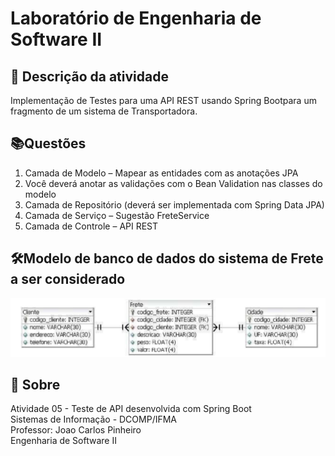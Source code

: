 # Laboratório de Engenharia de Software II
## 📜 Descrição da atividade
Implementação de Testes para uma API REST usando Spring Bootpara um fragmento de um sistema de Transportadora.

## 📚Questões
1. Camada de Modelo – Mapear as entidades com as anotações JPA
2. Você deverá anotar as validações com o Bean Validation nas classes do modelo
3. Camada de Repositório (deverá ser implementada com Spring Data JPA)
4. Camada de Serviço – Sugestão FreteService
5. Camada de Controle – API REST

## 🛠️Modelo de banco de dados do sistema de Frete a ser considerado
<img src="modelo-BD.png" alt="modelo banco de dados">

## 🔗 Sobre
Atividade 05 - Teste de API desenvolvida com Spring Boot <br>
Sistemas de Informação - DCOMP/IFMA <br>
Professor: Joao Carlos Pinheiro <br>
Engenharia de Software II

